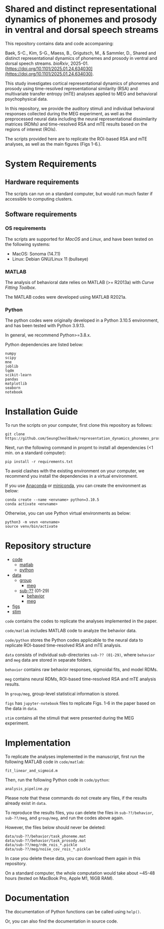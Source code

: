 # Shared and distinct representational dynamics of phonemes and prosody in ventral and dorsal speech streams

This repository contains data and code accompaning:

Baek, S-C., Kim, S-G., Maess, B., Grigutsch, M., & Sammler, D., Shared and distinct representational dynamics of phonemes and prosody in ventral and dorsal speech streams. *bioRxiv*, 2025-01. [https://doi.org/10.1101/2025.01.24.634030](https://doi.org/10.1101/2025.01.24.634030).

This study investigates cortical representational dynamics of phonemes and prosody using time-resolved representational similarity (RSA) and multivariate transfer entropy (mTE) analyses applied to MEG and behavioral psychophysical data.

In this repository, we provide the auditory stimuli and individual behavioral responses collected during the MEG experiment, as well as the preprocessed neural data including the neural representational dissimilarity matrices (RDMs) and time-resolved RSA and mTE results based on the regions of interest (ROIs).

The scripts provided here are to replicate the ROI-based RSA and mTE analyses, as well as the main figures (Figs 1-6.).


# System Requirements
## Hardware requirements 
The scripts can run on a standard computer, but would run much faster if accessible to computing clusters.

## Software requirements
### OS requirements
The scripts are supported for *MacOS* and *Linux*, and have been tested on the following systems:
+ MacOS: Sonoma (14.7.1)
+ Linux: Debian GNU/Linux 11 (bullseye)

### MATLAB
The analysis of behavioral date relies on MATLAB (>= R2013a) with *Curve Fitting Toolbox*.

The MATLAB codes were developed using MATLAB R2021a.

### Python
The python codes were originally developed in a Python 3.10.5 environment, and has been tested with Python 3.9.13.

In general, we recommend Python>=3.8.x.

Python dependencies are listed below:

```
numpy
scipy
mne
joblib
tqdm
scikit-learn
pandas
matplotlib
seaborn
notebook
```


# Installation Guide
To run the scripts on your computer, first clone this repository as follows:

```
git clone https://github.com/SeungCheolBaek/representation_dynamics_phonemes_prosody.git
```

Next, run the following command in propmt to install all dependencies (<1 min. on a standard computer):

```
pip install -r requirements.txt
```

To avoid clashes with the existing environment on your computer, we recommend you install the dependencies in a virtual environment.

If you use [Anaconda](https://www.anaconda.com/) or [miniconda](https://docs.anaconda.com/miniconda/install/#quick-command-line-install), you can create the environment as below:

```
conda create --name <envname> python=3.10.5
conda activate <envname>
```

Otherwise, you can use Python virtual environments as below:

```
python3 -m vevn <envname>
source venv/bin/activate
```


# Repository structure
* [code](./code)
	* [matlab](./code/matlab)
	* [python](./code/python)
* [data](./data)
	* [group](./data/group)
		* [meg](/data/group/meg)
	* [sub-??](./data/sub-01) (01-29)
		* [behavior](./data/sub-01/behavior)
		* [meg](./data/sub-01/behaviour)
* [figs](./figs)
* [stim](./stim)

`code` contains the codes to replicate the analyses implemented in the paper.

`code/matlab` includes MATLAB code to analyze the behavior data.

`code/python` stores the Python codes applicable to the neural data to replicate ROI-based time-resolved RSA and mTE analysis.

`data` consists of individual sub-directories `sub-?? (01-29)`, where `behavior` and `meg` data are stored in separate folders.

`behavior` contains raw behavior responses, sigmoidal fits, and model RDMs.

`meg` contains neural RDMs, ROI-based time-resolved RSA and mTE analysis results.

In `group/meg`, group-level statistical information is stored.

`figs` has `jupyter-notebook` files to replicate Figs. 1-6 in the paper based on the data in `data`.

`stim` contains all the stimuli that were presented during the MEG experiment.


# Implementation

To replicate the analyses implemented in the manuscript, first run the following MATLAB code in `code/matlab`:

```
fit_linear_and_sigmoid.m
```

Then, run the following Python code in `code/python`:

```
analysis_pipeline.py
```

Please note that these commands do not create any files, if the results already exist in `data`.

To reproduce the results files, you can delete the files in `sub-??/behavior`, `sub-??/meg`,  and `group/meg`, and run the codes above again.

However, the files below should never be deleted:

```
data/sub-??/behavior/task_phoneme.mat
data/sub-??/behavior/task_prosody.mat
data/sub-??/meg/rdm_rois_*.pickle
data/sub-??/meg/noise_cov_rois_*.pickle
```
In case you delete these data, you can download them again in this repository.

On a standard computer, the whole computation would take about ~45-48 hours (tested on MacBook Pro, Apple M1, 16GB RAM).


# Documentation
The documentation of Python functions can be called using `help()`.

Or, you can also find the documentation in source code.
